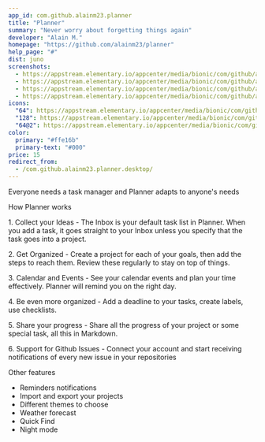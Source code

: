 ```yaml
---
app_id: com.github.alainm23.planner
title: "Planner"
summary: "Never worry about forgetting things again"
developer: "Alain M."
homepage: "https://github.com/alainm23/planner"
help_page: "#"
dist: juno
screenshots:
  - https://appstream.elementary.io/appcenter/media/bionic/com/github/alainm23.planner/AD1F2610A30E14B1EC58C666F29AD2CE/screenshots/image-1_orig.png
  - https://appstream.elementary.io/appcenter/media/bionic/com/github/alainm23.planner/AD1F2610A30E14B1EC58C666F29AD2CE/screenshots/image-2_orig.png
  - https://appstream.elementary.io/appcenter/media/bionic/com/github/alainm23.planner/AD1F2610A30E14B1EC58C666F29AD2CE/screenshots/image-3_orig.png
  - https://appstream.elementary.io/appcenter/media/bionic/com/github/alainm23.planner/AD1F2610A30E14B1EC58C666F29AD2CE/screenshots/image-4_orig.png
icons:
  "64": https://appstream.elementary.io/appcenter/media/bionic/com/github/alainm23.planner/AD1F2610A30E14B1EC58C666F29AD2CE/icons/64x64/com.github.alainm23.planner_com.github.alainm23.planner.png
  "128": https://appstream.elementary.io/appcenter/media/bionic/com/github/alainm23.planner/AD1F2610A30E14B1EC58C666F29AD2CE/icons/128x128/com.github.alainm23.planner_com.github.alainm23.planner.png
  "64@2": https://appstream.elementary.io/appcenter/media/bionic/com/github/alainm23.planner/AD1F2610A30E14B1EC58C666F29AD2CE/icons/64x64@2/com.github.alainm23.planner_com.github.alainm23.planner.png
color:
  primary: "#ffe16b"
  primary-text: "#000"
price: 15
redirect_from:
  - /com.github.alainm23.planner.desktop/
---
```


<p>Everyone needs a task manager and Planner adapts to anyone&apos;s needs</p>
<p>How Planner works</p>
<p>1. Collect your Ideas - The Inbox is your default task list in Planner. When you add a task, it goes straight to your Inbox unless you specify that the task goes into a project.</p>
<p>2. Get Organized - Create a project for each of your goals, then add the steps to reach them. Review these regularly to stay on top of things.</p>
<p>3. Calendar and Events - See your calendar events and plan your time effectively. Planner will remind you on the right day.</p>
<p>4. Be even more organized - Add a deadline to your tasks, create labels, use checklists.</p>
<p>5. Share your progress - Share all the progress of your project or some special task, all this in Markdown.</p>
<p>6. Support for Github Issues - Connect your account and start receiving notifications of every new issue in your repositories</p>
<p>Other features</p>
<ul>
  <li>Reminders notifications</li>
  <li>Import and export your projects</li>
  <li>Different themes to choose</li>
  <li>Weather forecast</li>
  <li>Quick Find</li>
  <li>Night mode</li>
</ul>